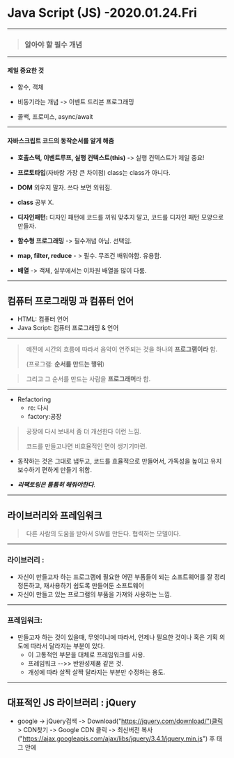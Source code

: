 # 		Java Script (JS)	 			         -2020.01.24.Fri

---

>### 	알아야 할 필수 개념

---

#### 		제일 중요한 것

- 함수, 객체

- 비동기라는 개념 -> 이벤트 드리븐 프로그래밍

- 콜백, 프로미스, async/await

---

#### 		자바스크립트 코드의 동작순서를 알게 해줌

- **호출스택, 이벤트루프, 실행 컨텍스트(this)** -> 실행 컨텍스트가 제일 중요!

- **프로토타입**(자바랑 가장 큰 차이점) class는 class가 아니다.

- **DOM** 외우지 말자. 쓰다 보면 외워짐.

- **class** 공부 X.

- **디자인패턴:** 디자인 패턴에 코드를 끼워 맞추지 말고, 코드를 디자인 패턴 모양으로 만들자.

- **함수형 프로그래밍** -> 필수개념 아님. 선택임.

- **map, filter, reduce** - > 필수. 무조건 배워야함. 유용함.

- **배열** -> 객체, 실무에서는 이차원 배열을 많이 다룸. 

---

## 		컴퓨터 프로그래밍 과 컴퓨터 언어

- HTML: 컴퓨터 언어
- Java Script: 컴퓨터 프로그래밍 & 언어

---

> ​	예전에 시간의 흐름에 따라서 음악이 연주되는 것을 하나의 **프로그램이라** 함. 
>
> ​	(프로그램: **순서를 만드는 행위**)

> ​	그리고 그 순서를 만드는 사람을 **프로그래머**라 함.

---

- Refactoring
  - re: 다시
  - factory:공장

> ​	공장에 다시 보내서 좀 더 개선한다 이런 느낌.
>
> ​	코드를 만들고나면 비효율적인 면이 생기기마련.

- 동작하는 것은 그대로 냅두고, 코드를 효율적으로 만들어서, 가독성을 높이고 유지보수하기 편하게 만들기 위함.

- ***리팩토링은 틈틈히 해줘야한다***.

---

## 		라이브러리와 프레임워크

> ​	다른 사람의 도움을 받아서 SW를 만든다. 협력하는 모델이다.

---

### 		라이브러리 :

- 자신이 만들고자 하는 프로그램에 필요한 어떤 부품들이 되는 소프트웨어를 잘 정리정돈하고, 재사용하기 쉽도록 만들어둔 소프트웨어
- 자신이 만들고 있는 프로그램의 부품을 가져와 사용하는 느낌.

---

### 		프레임워크:

- 만들고자 하는 것이 있을때, 무엇이냐에 따라서, 언제나 필요한 것이나 혹은 기획 의도에 따라서 달라지는 부분이 있다.	
  - 이 고통적인 부분을 대체로 프레임워크를 사용.
  - 프레임워크 -->> 반완성제품 같은 것.
  - 개성에 따라 살짝 살짝 달라지는 부분만 수정하는 용도.

---

## 		대표적인 JS 라이브러리 :  jQuery

- google -> jQuery검색 -> Download("https://jquery.com/download/")클릭 > CDN찾기 -> Google CDN 클릭 -> 최신버전 복사("https://ajax.googleapis.com/ajax/libs/jquery/3.4.1/jquery.min.js") 후 <head> 태그 안에 <script src="url"> 태그로 사용하면 됨.

---

## 		UI & API

- **UI** : User Interface

- **API**: Application Programming Interface
  - 사용자가 시스템을 제어하기 위해서 사용하는 조작장치를 **UI**라 한다.
  - 애플리케이션을 만들기 위해서 프로그래밍을 할때 사용하는 조작장치들을 **API**라 부른다.

---

## 		한계와 극복을 위한 검색엔진 활용

- 웹페이지에 있는 어떤 태그를 삭제하고 싶거나 어떤 태그의 자식 태그를 추가하고 싶다면 **document**객체를 자세히 살펴라.

  만약 이를 통해 찾을 수 없다면, **DOM(Document Object Model)**객체로 수색범위를 넓혀라.

- 웹페이지가 아니라 웹브라우저 자체를 제어해야 한다면 **window**객체를 조사해라.  ex) 주소, 새창, 크기조절, 이에 속한 **property**, **method**를 확인.
- 웹페이지를 리로드하지 않고 정보를 변경하고 싶다면 **ajax**가 필요하다. -> *현대적인 웹앱을 만드는데 필수적인 테크닉이다.*
- 리로드 되어도 현재상태를 유지하고 싶다면 **cookie**를 배워라. -> 사용자를 위한 개인화된 서비스를 제공할 수 있다.

- 인터넷이 끊겨도 동작하는 웹페이지를 만들고 싶다면 **offline web application**을 찾아라.

- 화상통신 웹앱은 **webRTC**를 찾아라.

- 음성인식과 음성으로 정보를 전달하고 싶다면 **speech API**를 찾아라.

- 3차원 그래픽으로 게임과 같은 것은 만들고 싶다면 **webGL**을 사용해라.

- 가상현실? **webVR**

---

